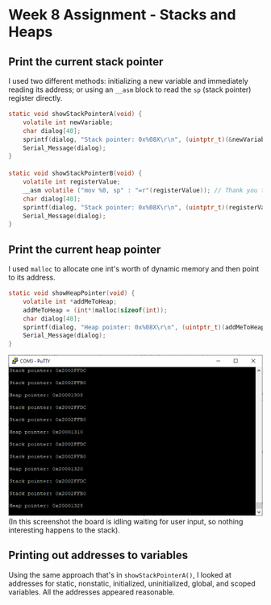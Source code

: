 # Week 8 Assignment - Stacks and Heaps

## Print the current stack pointer

I used two different methods: initializing a new variable and immediately reading its address; or using an `__asm` block to read the `sp` (stack pointer) register directly.

```c
static void showStackPointerA(void) {
    volatile int newVariable;
    char dialog[40];
    sprintf(dialog, "Stack pointer: 0x%08X\r\n", (uintptr_t)(&newVariable));
    Serial_Message(dialog);
}

static void showStackPointerB(void) {
    volatile int registerValue;
    __asm volatile ("mov %0, sp" : "=r"(registerValue)); // Thank you to Daniel Fu for finding this on stack overflow: https://stackoverflow.com/questions/57032089/reading-stack-pointer-value-in-arm
    char dialog[40];
    sprintf(dialog, "Stack pointer: 0x%08X\r\n", (uintptr_t)(registerValue));
    Serial_Message(dialog);
}
```

## Print the current heap pointer

I used `malloc` to allocate one int's worth of dynamic memory and then point to its address.

```c
static void showHeapPointer(void) {
    volatile int *addMeToHeap;
    addMeToHeap = (int*)malloc(sizeof(int));
    char dialog[40];
    sprintf(dialog, "Heap pointer: 0x%08X\r\n", (uintptr_t)(addMeToHeap));
    Serial_Message(dialog);
}
```

![](terminal.png)
(In this screenshot the board is idling waiting for user input, so nothing interesting happens to the stack).

## Printing out addresses to variables
Using the same approach that's in `showStackPointerA()`, I looked at addresses for static, nonstatic, initialized, uninitialized, global, and scoped variables. All the addresses appeared reasonable.